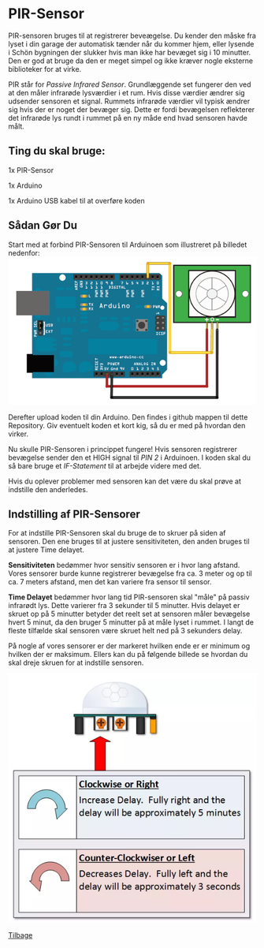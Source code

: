 # PIR-Sensor
PIR-sensoren bruges til at registrerer beveægelse. Du kender den måske fra lyset i din garage der automatisk tænder når du kommer hjem, eller lysende i Schön bygningen der slukker hvis man ikke har bevæget sig i 10 minutter. Den er god at bruge da den er meget simpel og ikke kræver nogle eksterne biblioteker for at virke.

PIR står for _Passive Infrared Sensor_. Grundlæggende set fungerer den ved at den måler infrarøde lysværdier i et rum. Hvis disse værdier ændrer sig udsender sensoren et signal. Rummets infrarøde værdier vil typisk ændrer sig hvis der er noget der bevæger sig. Dette er fordi bevægelsen reflekterer det infrarøde lys rundt i rummet på en ny måde end hvad sensoren havde målt.

## Ting du skal bruge:

1x PIR-Sensor

1x Arduino

1x Arduino USB kabel til at overføre koden

## Sådan Gør Du
Start med at forbind PIR-Sensoren til Arduinoen som illustreret på billedet nedenfor:
![alt text](https://github.com/DDlabAU/INFRARED-Kommunikation/blob/master/F3RGAAZH1YOHOOM.MEDIUM.gif)

Derefter upload koden til din Arduino. Den findes i github mappen til dette Repository. Giv eventuelt koden et kort kig, så du er med på hvordan den virker. 

Nu skulle PIR-Sensoren i princippet fungere! Hvis sensoren registrerer bevægelse sender den et HIGH signal til *PIN 2* i Arduinoen. I koden skal du så bare bruge et *IF-Statement* til at arbejde videre med det.

Hvis du oplever problemer med sensoren kan det være du skal prøve at indstille den anderledes.

## Indstilling af PIR-Sensorer
For at indstille PIR-Sensoren skal du bruge de to skruer på siden af sensoren. Den ene bruges til at justere sensitiviteten, den anden bruges til at justere Time delayet. 

**Sensitiviteten** bedømmer hvor sensitiv sensoren er i hvor lang afstand. Vores sensorer burde kunne registrerer bevægelse fra ca. 3 meter og op til ca. 7 meters afstand, men det kan variere fra sensor til sensor.

**Time Delayet** bedømmer hvor lang tid PIR-sensoren skal "måle" på passiv infrarødt lys. Dette varierer fra 3 sekunder til 5 minutter. 
Hvis delayet er skruet op på 5 minutter betyder det reelt set at sensoren måler bevægelse hvert 5 minut, da den bruger 5 minutter på at måle lyset i rummet. I langt de fleste tilfælde skal sensoren være skruet helt ned på 3 sekunders delay.

På nogle af vores sensorer er der markeret hvilken ende er er minimum og hvilken der er maksimum. Ellers kan du på følgende billede se hvordan du skal dreje skruen for at indstille sensoren. 

![alt text](https://github.com/DDlabAU/INFRARED-Kommunikation/blob/master/PIR.PNG)




[Tilbage](README.md)
